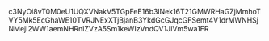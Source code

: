 c3NyOi8vT0M0eU1UQXVNakV5TGpFeE16b3lNek16T21GMWRHaGZjMmhoTVY5Mk5EcGhaWE10TVRJNExXTjBjanB3YkdGcGJqcGFSemt4V1drMWNHSjNMejl2WW1aemNHRnlZVzA5Sm1keWIzVndQV1JIVm5wa1FR
